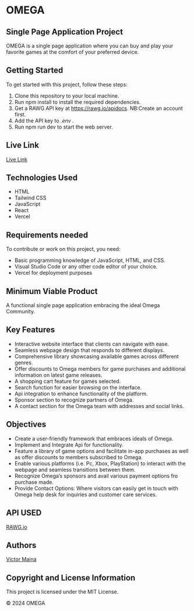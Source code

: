 # OMEGA

## Single Page Application Project

OMEGA is a single page application where you can buy and play your favorite games at the comfort of your preferred device.

## Getting Started

To get started with this project, follow these steps:

1. Clone this repository to your local machine.
2. Run npm install to install the required dependencies.
3. Get a RAWG API key at https://rawg.io/apidocs. NB:Create an account first.
4. Add the API key to _.env_ .
5. Run npm run dev to start the web server.

## Live Link

[Live Link](https://omega-v2-0.vercel.app/)

## Technologies Used

- HTML
- Tailwind CSS
- JavaScript
- React
- Vercel

## Requirements needed

To contribute or work on this project, you need:

- Basic programming knowledge of JavaScript, HTML, and CSS.
- Visual Studio Code or any other code editor of your choice.
- Vercel for deployment purposes

## Minimum Viable Product

A functional single page application embracing the ideal Omega Community.

## Key Features

- Interactive website interface that clients can navigate with ease.
- Seamless webpage design that responds to different displays.
- Comprehensive library showcasing available games across different genres.
- Offer discounts to Omega members for game purchases and additional
  information on latest game releases.
- A shopping cart feature for games selected.
- Search function for easier browsing on the interface.
- Api integration to enhance functionality of the platform.
- Sponsor section to recognize partners of Omega.
- A contact section for the Omega team with addresses and social links.

## Objectives

- Create a user-friendly framework that embraces ideals of Omega.
- Implement and Integrate Api for functionality.
- Feature a library of game options and facilitate in-app purchases as well as
  offer discounts to members subscribed to Omega.
- Enable various platforms (i.e. Pc, Xbox, PlayStation) to interact with the
  webpage and seamless transitions between them.
- Recognize Omega’s sponsors and avail various payment options fro purchase
  made.
- Provide Contact Options: Where visitors can easily get in touch with Omega
  help desk for inquiries and customer care services.

## API USED

[RAWG.io](https://api.rawg.io/api/)

## Authors

[Victor Maina](https://github.com/smigthereason)

## Copyright and License Information

This project is licensed under the MIT License.

© 2024 OMEGA
